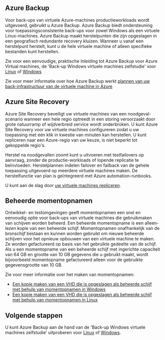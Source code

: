 
## <a name="azure-backup"></a>Azure Backup

Voor back-ups van virtuele Azure-machines productieworkloads wordt uitgevoerd, gebruikt u Azure Backup. Azure Backup biedt ondersteuning voor toepassingsconsistente back-ups voor zowel Windows als een virtuele Linux-machines. Azure Backup maakt herstelpunten die zijn opgeslagen in een geografisch redundante recovery kluizen. Wanneer u vanaf een herstelpunt herstelt, kunt u de hele virtuele machine of alleen specifieke bestanden kunt herstellen. 

Zie voor een eenvoudige, praktische Inleiding tot Azure Backup voor Azure Virtual machines, de 'Back-up Windows virtuele machines zelfstudie' voor [Linux](../articles/virtual-machines/linux/tutorial-backup-vms.md) of [Windows](../articles/virtual-machines/windows/tutorial-backup-vms.md)

Zie voor meer informatie over hoe Azure Backup werkt [plannen van uw back-infrastructuur van de virtuele machine in Azure](../articles/backup/backup-azure-vms-introduction.md)


## <a name="azure-site-recovery"></a>Azure Site Recovery

Azure Site Recovery beveiligt uw virtuele machines van een noodgeval-scenario wanneer een hele regio optreedt in een storing veroorzaakt door grote natuurramp of wijdverbreid service wordt onderbroken. U kunt Azure Site Recovery voor uw virtuele machines configureren zodat u uw toepassing met één klik in kwestie van minuten kan herstellen. U kunt repliceren naar een Azure-regio van uw keuze, is niet beperkt tot gekoppelde regio's. 

Herstel na noodgevallen zoomt kunt u uitvoeren met testfailovers op aanvraag, zonder de productie-workloads of lopende replicatie te beïnvloeden. Herstelplannen indelen failover en failback van de gehele toepassing uitgevoerd op meerdere virtuele machines maken. De herstelfunctie van plan is geïntegreerd met Azure automation-runbooks.

U kunt aan de slag door [uw virtuele machines repliceren](https://aka.ms/a2a-getting-started). 

## <a name="managed-snapshots"></a>Beheerde momentopnamen 

Ontwikkel- en testomgevingen geeft momentopnamen een snel en eenvoudig optie voor back-ups van virtuele machines die gebruikmaken van schijven worden beheerd. Een beheerde momentopname is een alleen-lezen kopie van een beheerde schijf. Momentopnamen onafhankelijk van de bronschijf bestaan en kunnen worden gebruikt om nieuwe beheerde schijven voor het opnieuw opbouwen van een virtuele machine te maken. Ze worden gefactureerd op basis van het gebruikte gedeelte van de schijf. Als u een momentopname van een beheerde schijf met ingerichte capaciteit van 64 GB en grootte van 10 GB gegevens die u gebruikt maakt, wordt bijvoorbeeld momentopname gefactureerd alleen voor de gebruikte gegevensgrootte van 10 GB.  

Zie voor meer informatie over het maken van momentopnamen:

* [Een kopie maken van een VHD die is opgeslagen als beheerde schijf met behulp van momentopnamen in Windows](../articles/virtual-machines/windows/snapshot-copy-managed-disk.md)
* [Een kopie maken van een VHD die is opgeslagen als beheerde schijf met behulp van momentopnamen in Linux](../articles/virtual-machines/linux/snapshot-copy-managed-disk.md)



## <a name="next-steps"></a>Volgende stappen
U kunt Azure Backup aan de hand van de 'Back-up Windows virtuele machines zelfstudie' uitproberen voor [Linux](../articles/virtual-machines/linux/tutorial-backup-vms.md) of [Windows](../articles/virtual-machines/windows/tutorial-backup-vms.md).
